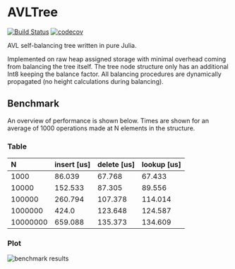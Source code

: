 # AVLTree

[![Build Status](https://travis-ci.com/krynju/AVLTree.jl.svg?branch=master)](https://travis-ci.com/krynju/AVLTree.jl)
[![codecov](https://codecov.io/gh/krynju/AVLTree.jl/branch/master/graph/badge.svg)](https://codecov.io/gh/krynju/AVLTree.jl)

AVL self-balancing tree written in pure Julia.

Implemented on raw heap assigned storage with minimal overhead coming from
balancing the tree itself. The tree node structure only has an additional Int8
keeping the balance factor. All balancing procedures are dynamically propagated
(no height calculations during balancing).

## Benchmark

An overview of performance is shown below. Times are shown for an average of 1000 operations made at N elements in the structure.

### Table

| N    | insert [us]    | delete [us] | lookup [us] |
| :------------- | :------------- | :-------| :---- |
| 1000      |    86.039  |   67.768 |   67.433    |
|10000 | 152.533 | 87.305 |   89.556 |
|   100000 |  260.794 | 107.378 |  114.014 |
|  1000000 | 424.0  | 123.648 |  124.587 |
| 10000000 | 659.088  |  135.373 | 134.609 |

### Plot


![benchmark results](https://github.com/krynju/AVL.jl/blob/master/benchmark/result.svg)
